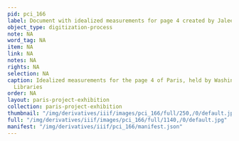 ```yaml
---
pid: pci_166
label: Document with idealized measurements for page 4 created by Jaleen Grove
object_type: digitization-process
note: NA
word_tag: NA
item: NA
link: NA
notes: NA
rights: NA
selection: NA
caption: Idealized measurements for the page 4 of Paris, held by Washington University
  Libraries
order: NA
layout: paris-project-exhibition
collection: paris-project-exhibition
thumbnail: "/img/derivatives/iiif/images/pci_166/full/250,/0/default.jpg"
full: "/img/derivatives/iiif/images/pci_166/full/1140,/0/default.jpg"
manifest: "/img/derivatives/iiif/pci_166/manifest.json"
---
```

